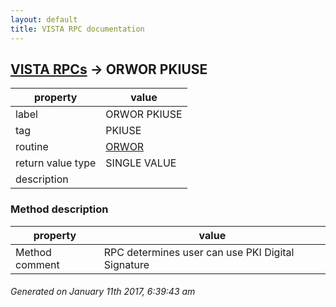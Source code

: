 ```yaml
---
layout: default
title: VISTA RPC documentation
---
```




## [VISTA RPCs](TableOfContent.md) &#8594; ORWOR PKIUSE 

 property | value 
--- | --- 
 label | ORWOR PKIUSE
 tag | PKIUSE
 routine | [ORWOR](http://code.osehra.org/dox/Routine_ORWOR_source.html)
 return value type | SINGLE VALUE
 description | 


### Method description

 property | value 
--- | --- 
 Method comment | RPC determines user can use PKI Digital Signature




 ###### Generated on January 11th 2017, 6:39:43 am